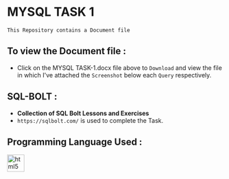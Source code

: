 # MYSQL TASK 1

`This Repository contains a Document file`  

## To view the Document file :

- Click on the MYSQL TASK-1.docx file above to `Download` and view the file in which I've attached the `Screenshot` below each `Query` respectively.

## SQL-BOLT :

- **Collection of SQL Bolt Lessons and Exercises**
- `https://sqlbolt.com/` is used to complete the Task.

### <h2 align="left">Programming Language Used :</h2>

<div align="left">
  <img src="https://cdn.jsdelivr.net/gh/devicons/devicon/icons/mysql/mysql-original.svg" height="40" alt="html5 logo"  />
  <img width="12" />